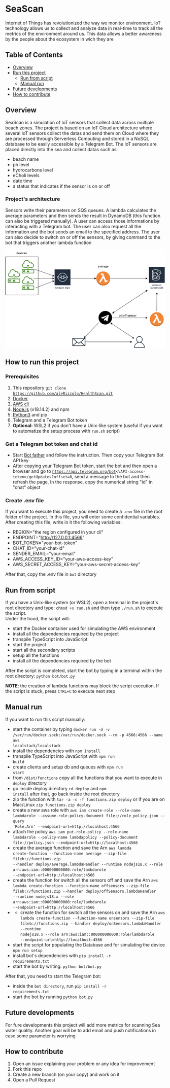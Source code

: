 # SeaScan

Internet of Things has revolutionized the way we monitor environment. IoT technology allows us to collect and analyze data in real-time to track all the metrics of the environment around us. This data allows a better awareness by the people about the ecosystem in wich they are <br>

## Table of Contents
- [Overview](#overview)<br>
- [Run this project](#how-to-run-this-project)
    - [Run from script](#executing-from-script) 
    - [Manual run](#manual-run)
- [Future developments](#future-developments)
- [How to contribute](#how-to-contribute)

## Overview
SeaScan is a simulation of IoT sensors that collect data across multiple beach zones. The project is based on an IoT Cloud architecture where several IoT sensors collect the datas and send them on Cloud where they are processed through Serverless Computing and stored in a NoSQL database to be easily accessible by a Telegram Bot. The IoT sensors are placed directly into the sea and collect datas such as: 
- beach name
- ph level
- hydrocarbons level
- eCholi levels
- date time
- a status that indicates if the sensor is on or off

### Project's architecture
Sensors write their parameters on SQS queues. A lambda calculates the average parameters and then sends the result in DynamoDB (this function can also be triggered manually).
A user can access those informations by interacting with a Telegram bot. The user can also request all the information and the bot sends an email to the specified address.
The user can also decide to switch on or off the sensors, by giving command to the bot that triggers another lambda function

![architecture](./images/architecture.png)

## How to run this project
### Prerequisites
1. This repository <code>git clone https://github.com/aleRizzolo/HealthScan.git</code>
2. [Docker](https://www.docker.com/)
3. [AWS cli](https://aws.amazon.com/it/cli/)
4. [Node.js](https://nodejs.org/it) (v18.14.2) and npm 
5. [Python3](https://www.python.org/) and pip 
6. Telegram and a Telegram Bot token  
7. **Optional:** WSL2 if you don't have a Unix-like system (useful if you want to automatize the setup process with <code>run.sh</code> script)

### Get a Telegram bot token and chat id
- Start [Bot father](https://telegram.me/BotFather) and follow the instruction. Then copy your Telegram Bot API key
- After copying your Telegram Bot token, start the bot and then open a browser and go to <code>https://api.telegram.org/bot<\API-access-token>/getUpdates?offset=0</code>, send a message to the bot and then refresh the page. In the response, copy the numerical string "id" in "chat" object 

### Create .env file
If you want to execute this project, you need to create a <code>.env</code> file in the root folder of the project. In this file, you will enter some confidential variables.<br>
After creating this file, write in it the following variables:
- REGION="the region configured in your cli"
- ENDPOINT="http://127.0.0.1:4566" 
- BOT_TOKEN="your-bot-token"
- CHAT_ID="your-chat-id"
- SENDER_EMAIL="your-email"
- AWS_ACCESS_KEY_ID="your-aws-access-key"
- AWS_SECRET_ACCESS_KEY="your-aws-secret-access-key"

After that, copy the .env file in <code>bot</code> directory

## Run from script
If you have a Unix-like system (or WSL2), open a terminal in the project's root directory and type: <code>chmod +x run.sh</code> and then type <code>./run.sh</code> to execute the script.<br>
Under the hood, the script will: 
- start the Docker container used for simulating the AWS environment
- install all the dependencies required by the project 
- transpile TypeScript into JavaScript
- start the project
- start all the secondary scripts
- setup all the functions
- install all the dependencies required by the bot

After the script is completed, start the bot by typing in a terminal within the root directory: <code>python bot/bot.py</code>

**NOTE**: the creation of lambda functions may block the script execution. If the script is stuck, press <code>CTRL+C</code> to execute next step

## Manual run
If you want to run this script manually:
- start the container by typing <code>docker run -d -v /var/run/docker.sock:/var/run/docker.sock --rm -p 4566:4566 --name aws localstack/localstack</code>
- install the dependencies with <code>npm install</code>
- transpile TypeScript into JavaScript with <code>npm run build</code>
- create clients and setup db and queues with <code>npm run start</code>
- from <code>/dist/functions</code> copy all the functions that you want to execute in <code>deploy</code> directory
- go inside deploy directory <code>cd deploy</code> and <code>npm install</code> after that, go back inside the root directory
- zip the function with <code>tar -a -c -f functions.zip deploy</code> or if you are on Mac/Linux <code>zip functions.zip deploy</code>
- create a new aws role with <code>aws iam create-role --role-name lambdarole --assume-role-policy-document file://role_policy.json --query 'Role.Arn' --endpoint-url=http://localhost:4566</code>
- attach the policy <code>aws iam put-role-policy --role-name lambdarole --policy-name lambdapolicy --policy-document file://policy.json --endpoint-url=http://localhost:4566</code>
- create the average function and save the Arn <code>aws lambda create-function --function-name average --zip-file fileb://functions.zip --handler deploy/average.lambdaHandler --runtime nodejs18.x --role arn:aws:iam::000000000000:role/lambdarole --endpoint-url=http://localhost:4566</code>
- create the function for switch all the sensors off and save the Arn <code>aws lambda create-function --function-name offsensors --zip-file fileb://functions.zip --handler deploy/offSensors.lambdaHandler --runtime nodejs18.x --role arn:aws:iam::000000000000:role/lambdarole --endpoint-url=http://localhost:4566</code>
- - create the function for switch all the sensors on and save the Arn <code>aws lambda create-function --function-name onsensors --zip-file fileb://functions.zip --handler deploy/onSensors.lambdaHandler --runtime nodejs18.x --role arn:aws:iam::000000000000:role/lambdarole --endpoint-url=http://localhost:4566</code>
- start the script for populating the Database and for simulating the device <code>npm run setup</code>
- install bot's dependencies with <code>pip install -r requirements.txt</code>
- start the bot by writing: <code>python bot/bot.py</code>

After that, you need to start the Telegram bot:
- inside the <code>bot directory</code>, run <code>pip install -r requirements.txt</code>
- start the bot by running <code>python bot.py</code>

## Future developments
For fure developments this project will add more metrics for scanning Sea water quality. Another goal will be to add email and push notifications in case some parameter is worrying

## How to contribute
1. Open an issue explaining your problem or any idea for improvement
2. Fork this repo 
3. Create a new branch (on your copy) and work on it
4. Open a Pull Request
